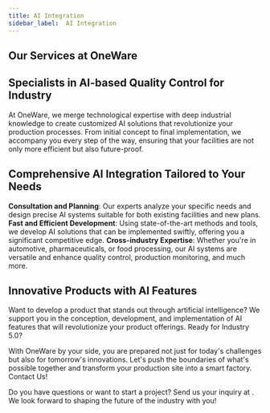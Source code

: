 ```yaml
---
title: AI Integration
sidebar_label:  AI Integration
---
```

## Our Services at OneWare

## Specialists in AI-based Quality Control for Industry

At OneWare, we merge technological expertise with deep industrial knowledge to create customized AI solutions that revolutionize your production processes. From initial concept to final implementation, we accompany you every step of the way, ensuring that your facilities are not only more efficient but also future-proof.

## Comprehensive AI Integration Tailored to Your Needs

**Consultation and Planning**: Our experts analyze your specific needs and design precise AI systems suitable for both existing facilities and new plans.
**Fast and Efficient Development**: Using state-of-the-art methods and tools, we develop AI solutions that can be implemented swiftly, offering you a significant competitive edge.
**Cross-industry Expertise**: Whether you're in automotive, pharmaceuticals, or food processing, our AI systems are versatile and enhance quality control, production monitoring, and much more.

## Innovative Products with AI Features

Want to develop a product that stands out through artificial intelligence? We support you in the conception, development, and implementation of AI features that will revolutionize your product offerings.
Ready for Industry 5.0?

With OneWare by your side, you are prepared not just for today's challenges but also for tomorrow's innovations. Let's push the boundaries of what's possible together and transform your production site into a smart factory.
Contact Us!

Do you have questions or want to start a project? Send us your inquiry at . We look forward to shaping the future of the industry with you!
